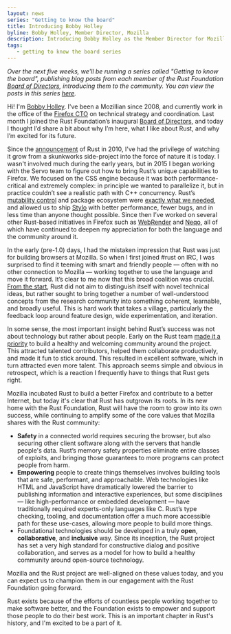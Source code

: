 ```yaml
---
layout: news
series: "Getting to know the board"
title: Introducing Bobby Holley
byline: Bobby Holley, Member Director, Mozilla
description: Introducing Bobby Holley as the Member Director for Mozilla. Part of the "Getting to know the board" series.
tags:
   - getting to know the board series
---
```


_Over the next five weeks, we'll be running a series called "Getting to know the board", publishing blog posts from each member of the Rust Foundation [Board of Directors](/board), introducing them to the community. You can view the posts in this series [here](/tags/getting%20to%20know%20the%20board%20series/)._


Hi! I'm [Bobby Holley](https://bholley.net/about/). I've been a Mozillian since 2008, and currently work in the office of the [Firefox CTO](https://www.mozilla.org/en-US/about/leadership/#eric-rescorla) on technical strategy and coordination. Last month I joined the Rust Foundation’s inaugural [Board of Directors](https://foundation.rust-lang.org/board/), and today I thought I’d share a bit about why I’m here, what I like about Rust, and why I’m excited for its future.

Since the [announcement](http://venge.net/graydon/talks/intro-talk-2.pdf) of Rust in 2010, I've had the privilege of watching it grow from a skunkworks side-project into the force of nature it is today. I wasn't involved much during the early years, but in 2015 I began working with the Servo team to figure out how to bring Rust’s unique capabilities to Firefox. We focused on the CSS engine because it was both performance-critical and extremely complex: in principle we wanted to parallelize it, but in practice couldn’t see a realistic path with C++ concurrency. Rust’s [mutability control](https://blog.rust-lang.org/2015/04/10/Fearless-Concurrency.html) and package ecosystem were [exactly what we needed](https://www.youtube.com/watch?t=220&v=UN_iIExdB9Q), and allowed us to ship [Stylo](https://bholley.net/blog/2017/stylo.html) with better performance, fewer bugs, and in less time than anyone thought possible. Since then I’ve worked on several other Rust-based initiatives in Firefox such as [WebRender](https://hacks.mozilla.org/2017/10/the-whole-web-at-maximum-fps-how-webrender-gets-rid-of-jank/) and [Neqo](https://github.com/mozilla/neqo/), all of which have continued to deepen my appreciation for both the language and the community around it.

In the early (pre-1.0) days, I had the mistaken impression that Rust was just for building browsers at Mozilla. So when I first joined #rust on IRC, I was surprised to find it teeming with smart and friendly people — often with no other connection to Mozilla — working together to use the language and move it forward. It’s clear to me now that this broad coalition was crucial. [From the start](http://venge.net/graydon/talks/intro-talk-2.pdf#page=6), Rust did not aim to distinguish itself with novel technical ideas, but rather sought to bring together a number of well-understood concepts from the research community into something coherent, learnable, and broadly useful. This is hard work that takes a village, particularly the feedback loop around feature design, wide experimentation, and iteration.

In some sense, the most important insight behind Rust’s success was not about technology but rather about people. Early on the Rust team [made it a priority](https://www.reddit.com/r/rust/comments/6ewjt5/question_about_rusts_odd_code_of_conduct/didrult/) to build a healthy and welcoming community around the project. This attracted talented contributors, helped them collaborate productively, and made it fun to stick around. This resulted in excellent software, which in turn attracted even more talent. This approach seems simple and obvious in retrospect, which is a reaction I frequently have to things that Rust gets right.

Mozilla incubated Rust to build a better Firefox and contribute to a better Internet, but today it's clear that Rust has outgrown its roots. In its new home with the Rust Foundation, Rust will have the room to grow into its own success, while continuing to amplify some of the core values that Mozilla shares with the Rust community:



*   **Safety** in a connected world requires securing the browser, but also securing other client software along with the servers that handle people's data. Rust’s memory safety properties eliminate entire classes of exploits, and bringing those guarantees to more programs can protect people from harm.
*   **Empowering** people to create things themselves involves building tools that are safe, performant, and approachable. Web technologies like HTML and JavaScript have dramatically lowered the barrier to publishing information and interactive experiences, but some disciplines — like high-performance or embedded development — have traditionally required experts-only languages like C. Rust’s type checking, tooling, and documentation offer a much more accessible path for these use-cases, allowing more people to build more things.
*   Foundational technologies should be developed in a truly **open**, **collaborative**, and **inclusive** way. Since its inception, the Rust project has set a very high standard for constructive dialog and positive collaboration, and serves as a model for how to build a healthy community around open-source technology.

Mozilla and the Rust project are well-aligned on these values today, and you can expect us to champion them in our engagement with the Rust Foundation going forward.

Rust exists because of the efforts of countless people working together to make software better, and the Foundation exists to empower and support those people to do their best work. This is an important chapter in Rust's history, and I'm excited to be a part of it.

